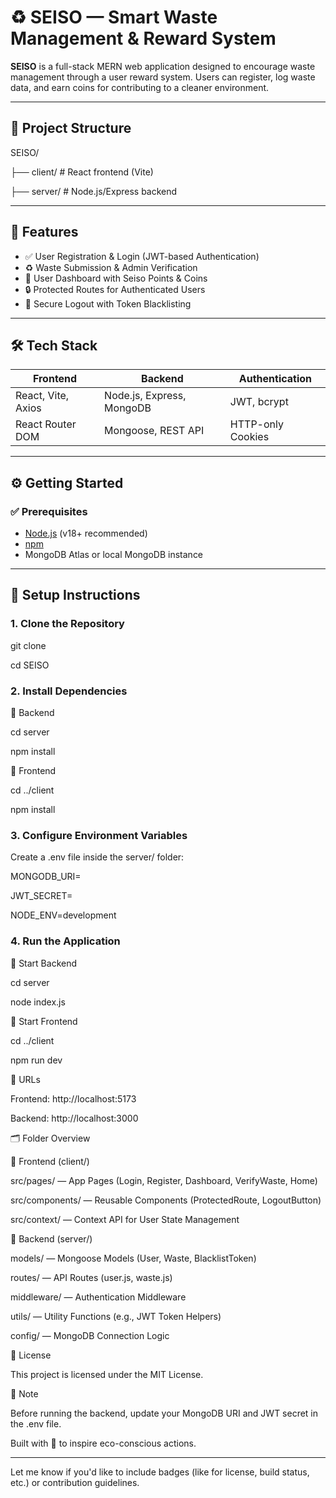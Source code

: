 # ♻️ SEISO — Smart Waste Management & Reward System

**SEISO** is a full-stack MERN web application designed to encourage waste management through a user reward system. Users can register, log waste data, and earn coins for contributing to a cleaner environment.

---

## 📁 Project Structure

SEISO/

  ├── client/ # React frontend (Vite)
  
  ├── server/ # Node.js/Express backend

---

## 🚀 Features

- ✅ User Registration & Login (JWT-based Authentication)
- ♻️ Waste Submission & Admin Verification
- 👤 User Dashboard with Seiso Points & Coins
- 🔒 Protected Routes for Authenticated Users
- 🚪 Secure Logout with Token Blacklisting

---

## 🛠️ Tech Stack

| Frontend              | Backend                        | Authentication |
|-----------------------|--------------------------------|----------------|
| React, Vite, Axios    | Node.js, Express, MongoDB      | JWT, bcrypt    |
| React Router DOM      | Mongoose, REST API             | HTTP-only Cookies |

---

## ⚙️ Getting Started

### ✅ Prerequisites

- [Node.js](https://nodejs.org/) (v18+ recommended)
- [npm](https://www.npmjs.com/)
- MongoDB Atlas or local MongoDB instance

---

## 🧩 Setup Instructions

### 1. Clone the Repository

  git clone <your-repo-url>

  cd SEISO

### 2. Install Dependencies

🔹 Backend

  cd server

  npm install

🔹 Frontend

  cd ../client

  npm install

### 3. Configure Environment Variables

  Create a .env file inside the server/ folder:

  MONGODB_URI=<your-mongodb-uri>

  JWT_SECRET=<your-jwt-secret>

  NODE_ENV=development

### 4. Run the Application

🔸 Start Backend

  cd server

  node index.js

🔸 Start Frontend

  cd ../client

  npm run dev

🔗 URLs

  Frontend: http://localhost:5173
  
  Backend: http://localhost:3000

🗂 Folder Overview

🔹 Frontend (client/)

  src/pages/ — App Pages (Login, Register, Dashboard, VerifyWaste, Home)

  src/components/ — Reusable Components (ProtectedRoute, LogoutButton)
  
  src/context/ — Context API for User State Management

🔹 Backend (server/)

  models/ — Mongoose Models (User, Waste, BlacklistToken)
  
  routes/ — API Routes (user.js, waste.js)
  
  middleware/ — Authentication Middleware
  
  utils/ — Utility Functions (e.g., JWT Token Helpers)
  
  config/ — MongoDB Connection Logic

📜 License

  This project is licensed under the MIT License.

📌 Note

  Before running the backend, update your MongoDB URI and JWT secret in the .env file.

Built with 💚 to inspire eco-conscious actions.

---

Let me know if you'd like to include badges (like for license, build status, etc.) or contribution guidelines.
